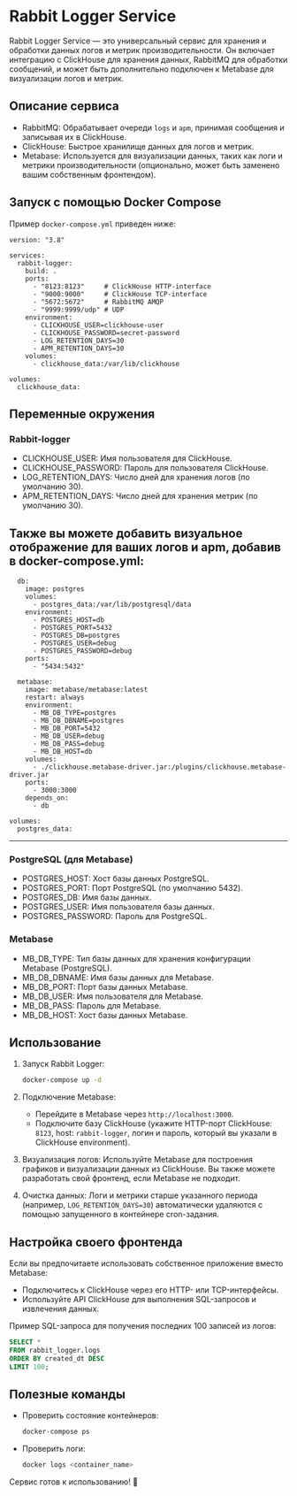 
Rabbit Logger Service
=====================

Rabbit Logger Service — это универсальный сервис для хранения и обработки данных логов и метрик производительности. 
Он включает интеграцию с ClickHouse для хранения данных, RabbitMQ для обработки сообщений, и может быть дополнительно 
подключен к Metabase для визуализации логов и метрик.

Описание сервиса
----------------
- RabbitMQ: Обрабатывает очереди `logs` и `apm`, принимая сообщения и записывая их в ClickHouse.
- ClickHouse: Быстрое хранилище данных для логов и метрик.
- Metabase: Используется для визуализации данных, таких как логи и метрики производительности (опционально, может быть заменено вашим собственным фронтендом).

Запуск с помощью Docker Compose
-------------------------------
Пример `docker-compose.yml` приведен ниже:

```
version: "3.8"

services:
  rabbit-logger:
    build: .
    ports:
      - "8123:8123"     # ClickHouse HTTP-interface
      - "9000:9000"     # ClickHouse TCP-interface
      - "5672:5672"     # RabbitMQ AMQP
      - "9999:9999/udp" # UDP
    environment:
      - CLICKHOUSE_USER=clickhouse-user
      - CLICKHOUSE_PASSWORD=secret-password
      - LOG_RETENTION_DAYS=30
      - APM_RETENTION_DAYS=30
    volumes:
      - clickhouse_data:/var/lib/clickhouse

volumes:
  clickhouse_data:
```

Переменные окружения
---------------------
### Rabbit-logger
- CLICKHOUSE_USER: Имя пользователя для ClickHouse.
- CLICKHOUSE_PASSWORD: Пароль для пользователя ClickHouse.
- LOG_RETENTION_DAYS: Число дней для хранения логов (по умолчанию 30).
- APM_RETENTION_DAYS: Число дней для хранения метрик (по умолчанию 30).

Также вы можете добавить визуальное отображение для ваших логов и apm, добавив в docker-compose.yml:
---------------------
```
  db:
    image: postgres
    volumes:
      - postgres_data:/var/lib/postgresql/data
    environment:
      - POSTGRES_HOST=db
      - POSTGRES_PORT=5432
      - POSTGRES_DB=postgres
      - POSTGRES_USER=debug
      - POSTGRES_PASSWORD=debug
    ports:
      - "5434:5432"

  metabase:
    image: metabase/metabase:latest
    restart: always
    environment:
      - MB_DB_TYPE=postgres
      - MB_DB_DBNAME=postgres
      - MB_DB_PORT=5432
      - MB_DB_USER=debug
      - MB_DB_PASS=debug
      - MB_DB_HOST=db
    volumes:
      - ./clickhouse.metabase-driver.jar:/plugins/clickhouse.metabase-driver.jar
    ports:
      - 3000:3000
    depends_on:
      - db

volumes:
  postgres_data:
```
---------------------

### PostgreSQL (для Metabase)
- POSTGRES_HOST: Хост базы данных PostgreSQL.
- POSTGRES_PORT: Порт PostgreSQL (по умолчанию 5432).
- POSTGRES_DB: Имя базы данных.
- POSTGRES_USER: Имя пользователя базы данных.
- POSTGRES_PASSWORD: Пароль для PostgreSQL.

### Metabase
- MB_DB_TYPE: Тип базы данных для хранения конфигурации Metabase (PostgreSQL).
- MB_DB_DBNAME: Имя базы данных для Metabase.
- MB_DB_PORT: Порт базы данных Metabase.
- MB_DB_USER: Имя пользователя для Metabase.
- MB_DB_PASS: Пароль для Metabase.
- MB_DB_HOST: Хост базы данных Metabase.

Использование
-------------
1. Запуск Rabbit Logger:
   ```bash
   docker-compose up -d
   ```

2. Подключение Metabase:
   - Перейдите в Metabase через `http://localhost:3000`.
   - Подключите базу ClickHouse (укажите HTTP-порт ClickHouse: `8123`, host: `rabbit-logger`, логин и пароль, который вы указали в ClickHouse environment).

3. Визуализация логов:
   Используйте Metabase для построения графиков и визуализации данных из ClickHouse. Вы также можете разработать свой фронтенд, если Metabase не подходит.

4. Очистка данных:
   Логи и метрики старше указанного периода (например, `LOG_RETENTION_DAYS=30`) автоматически удаляются с помощью запущенного в контейнере cron-задания.

Настройка своего фронтенда
--------------------------
Если вы предпочитаете использовать собственное приложение вместо Metabase:
- Подключитесь к ClickHouse через его HTTP- или TCP-интерфейсы.
- Используйте API ClickHouse для выполнения SQL-запросов и извлечения данных.

Пример SQL-запроса для получения последних 100 записей из логов:
```sql
SELECT * 
FROM rabbit_logger.logs
ORDER BY created_dt DESC
LIMIT 100;
```

Полезные команды
-----------------
- Проверить состояние контейнеров:
  ```bash
  docker-compose ps
  ```

- Проверить логи:
  ```bash
  docker logs <container_name>
  ```

Сервис готов к использованию! 🎉
